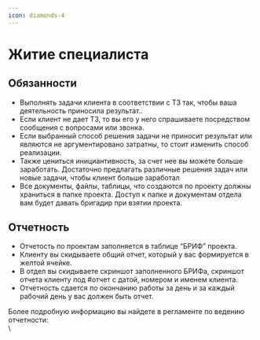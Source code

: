 ```yaml
---
icon: diamonds-4
---
```


# Житие специалиста

## Обязанности

* &#x20;Выполнять задачи клиента в соответствии с ТЗ так, чтобы ваша деятельность приносила результат..
* Если клиент не дает ТЗ, то вы его у него спрашиваете посредством сообщения с вопросами или звонка.
* Если выбранный способ решения задачи не приносит результат или являются не аргументировано затратны, то стоит изменить способ реализации.
* Также цениться инициантивность, за счет нее вы можете больше заработать. Достаточно предлагать различные решения задач или новые задачи, чтобы клиент больше заработал
* Все документы, файлы, таблицы, что создаются по проекту должны храниться в папке проекта. Доступ к папке и документам отдела вам будет давать бригадир при взятии проекта.

## Отчетность

* Отчетость по проектам заполняется в таблице “БРИФ” проекта.
* Клиенту вы скидываете общий отчет, который у вас формируется в желтой ячейке.
* В отдел вы скидываете скриншот заполненного БРИФа, скриншот отчета клиенту под #отчет с датой, номером и именем клиента.
* Отчетность сдается по окончанию работы за день и за каждый рабочий день у вас должен быть отчет.

Более подробную информацию вы найдете в регламенте по ведению отчетности:\
\


